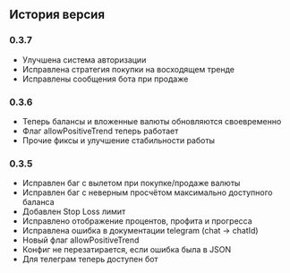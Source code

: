 ## История версия
### 0.3.7
- Улучшена система авторизации
- Исправлена стратегия покупки на восходящем тренде
- Исправлены сообщения бота при продаже

### 0.3.6
- Теперь балансы и вложенные валюты обновляются своевременно
- Флаг allowPositiveTrend теперь работает
- Прочие фиксы и улучшение стабильности работы

### 0.3.5
- Исправлен баг с вылетом при покупке/продаже валюты
- Исправлен баг с неверным просчётом максимально доступного баланса
- Добавлен Stop Loss лимит
- Исправлено отображение процентов, профита и прогресса
- Исправлена ошибка в документации telegram (chat -> chatId)
- Новый флаг allowPositiveTrend
- Конфиг не перезатирается, если ошибка была в JSON
- Для телеграм теперь доступен бот
